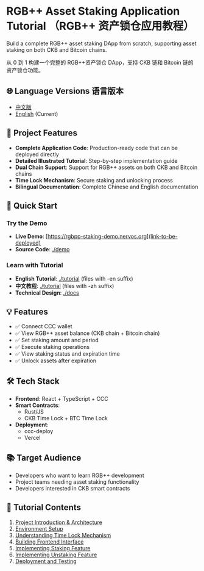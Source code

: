 # RGB++ Asset Staking Application Tutorial （RGB++ 资产锁仓应用教程）

Build a complete RGB++ asset staking DApp from scratch, supporting asset staking on both CKB and Bitcoin chains.

从 0 到 1 构建一个完整的 RGB++资产锁仓 DApp，支持 CKB 链和 Bitcoin 链的资产锁仓功能。

## 🌐 Language Versions 语言版本

- [中文版](./README-zh.md)
- [English](./README.md) (Current)

## 🎯 Project Features

- **Complete Application Code**: Production-ready code that can be deployed directly
- **Detailed Illustrated Tutorial**: Step-by-step implementation guide
- **Dual Chain Support**: Support for RGB++ assets on both CKB and Bitcoin chains
- **Time Lock Mechanism**: Secure staking and unlocking process
- **Bilingual Documentation**: Complete Chinese and English documentation

## 🚀 Quick Start

### Try the Demo

- **Live Demo**: [https://rgbpp-staking-demo.nervos.org](link-to-be-deployed)
- **Source Code**: [./demo](./demo)

### Learn with Tutorial

- **English Tutorial**: [./tutorial](./tutorial) (files with -en suffix)
- **中文教程**: [./tutorial](./tutorial) (files with -zh suffix)
- **Technical Design**: [./docs](./docs)

## 💡 Features

- ✅ Connect CCC wallet
- ✅ View RGB++ asset balance (CKB chain + Bitcoin chain)
- ✅ Set staking amount and period
- ✅ Execute staking operations
- ✅ View staking status and expiration time
- ✅ Unlock assets after expiration

## 🛠️ Tech Stack

- **Frontend**: React + TypeScript + CCC
- **Smart Contracts**:
  - Rust/JS
  - CKB Time Lock + BTC Time Lock
- **Deployment**:
  - ccc-deploy
  - Vercel

## 📚 Target Audience

- Developers who want to learn RGB++ development
- Project teams needing asset staking functionality
- Developers interested in CKB smart contracts

## 📖 Tutorial Contents

1. [Project Introduction & Architecture](./tutorial/01-introduction-en.md)
2. [Environment Setup](./tutorial/02-setup-environment-en.md)
3. [Understanding Time Lock Mechanism](./tutorial/03-understanding-timelock-en.md)
4. [Building Frontend Interface](./tutorial/04-building-frontend-en.md)
5. [Implementing Staking Feature](./tutorial/05-implementing-staking-en.md)
6. [Implementing Unstaking Feature](./tutorial/06-implementing-unstaking-en.md)
7. [Deployment and Testing](./tutorial/07-deployment-en.md)

